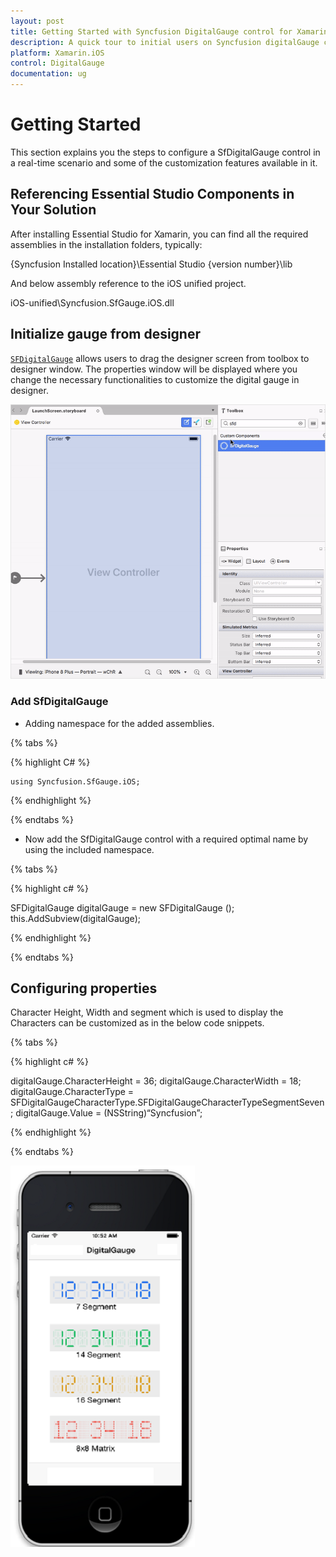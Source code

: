 ```yaml
---
layout: post
title: Getting Started with Syncfusion DigitalGauge control for Xamarin.iOS
description: A quick tour to initial users on Syncfusion digitalGauge control for Xamarin.iOS platform
platform: Xamarin.iOS
control: DigitalGauge
documentation: ug
---
```


# Getting Started

This section explains you the steps to configure a SfDigitalGauge control in a real-time scenario and some of the customization features available in it.

## Referencing Essential Studio Components in Your Solution

After installing Essential Studio for Xamarin, you can find all the required assemblies in the installation folders, typically:

{Syncfusion Installed location}\Essential Studio {version number}\lib

And below assembly reference to the iOS unified project.

iOS-unified\Syncfusion.SfGauge.iOS.dll 

## Initialize gauge from designer

[`SFDigitalGauge`](https://help.syncfusion.com/cr/cref_files/xamarin-ios/Syncfusion.SfGauge.iOS~Syncfusion.SfGauge.iOS.SFDigitalGauge.html) allows users to drag the designer screen from toolbox to designer window. The properties window will be displayed where you change the necessary functionalities to customize the digital gauge in designer.

![Xamarin.iOS DigitalGauge Designer](images/designer.gif)

### Add SfDigitalGauge

* Adding namespace for the added assemblies. 

{% tabs %}

{% highlight C# %}

	using Syncfusion.SfGauge.iOS; 

{% endhighlight %}

{% endtabs %}

* Now add the SfDigitalGauge control with a required optimal name by using the included namespace.

{% tabs %}

{% highlight c# %}

SFDigitalGauge  digitalGauge = new SFDigitalGauge ();
this.AddSubview(digitalGauge);

{% endhighlight %}

{% endtabs %}

## Configuring properties

Character Height, Width and segment  which is used to display the Characters can be customized as in the below code snippets.

{% tabs %}

{% highlight c# %}

digitalGauge.CharacterHeight = 36;
digitalGauge.CharacterWidth = 18;
digitalGauge.CharacterType = SFDigitalGaugeCharacterType.SFDigitalGaugeCharacterTypeSegmentSeven;
digitalGauge.Value = (NSString)“Syncfusion”;

{% endhighlight %}

{% endtabs %}

![Xamarin.iOS DigitalGauge Getting Started](images/Objective.png)